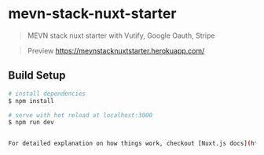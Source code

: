 # mevn-stack-nuxt-starter

> MEVN stack nuxt starter with Vutify, Google Oauth, Stripe

> Preview https://mevnstacknuxtstarter.herokuapp.com/

## Build Setup

``` bash
# install dependencies
$ npm install

# serve with hot reload at localhost:3000
$ npm run dev


For detailed explanation on how things work, checkout [Nuxt.js docs](https://nuxtjs.org).
